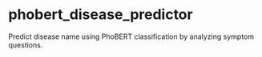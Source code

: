 # phobert_disease_predictor
Predict disease name using PhoBERT classification by analyzing symptom questions.
